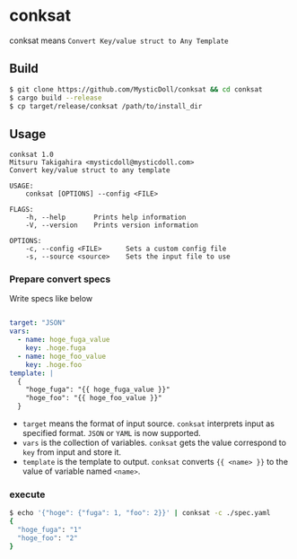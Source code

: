# conksat

conksat means `Convert Key/value struct to Any Template`

## Build

```bash
$ git clone https://github.com/MysticDoll/conksat && cd conksat
$ cargo build --release
$ cp target/release/conksat /path/to/install_dir
```

## Usage
```
conksat 1.0
Mitsuru Takigahira <mysticdoll@mysticdoll.com>
Convert key/value struct to any template

USAGE:
    conksat [OPTIONS] --config <FILE>

FLAGS:
    -h, --help       Prints help information
    -V, --version    Prints version information

OPTIONS:
    -c, --config <FILE>      Sets a custom config file
    -s, --source <source>    Sets the input file to use

```
### Prepare convert specs

Write specs like below

```yaml

target: "JSON"
vars:
  - name: hoge_fuga_value
    key: .hoge.fuga
  - name: hoge_foo_value
    key: .hoge.foo
template: |
  {
    "hoge_fuga": "{{ hoge_fuga_value }}"
    "hoge_foo": "{{ hoge_foo_value }}"
  }
```

- `target` means the format of input source. `conksat` interprets input as specified format. `JSON` or `YAML` is now supported.
- `vars` is the collection of variables. `conksat` gets the value correspond to `key` from input and store it.
- `template` is the template to output. `conksat` converts `{{ <name> }}` to the value of variable named `<name>`.

### execute

```bash
$ echo '{"hoge": {"fuga": 1, "foo": 2}}' | conksat -c ./spec.yaml
{
  "hoge_fuga": "1"
  "hoge_foo": "2"
}
```

